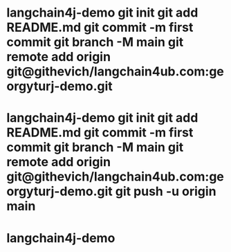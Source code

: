 # langchain4j-demo git init git add README.md git commit -m first commit git branch -M main git remote add origin git@githevich/langchain4ub.com:georgyturj-demo.git
# langchain4j-demo git init git add README.md git commit -m first commit git branch -M main git remote add origin git@githevich/langchain4ub.com:georgyturj-demo.git git push -u origin main
# langchain4j-demo
